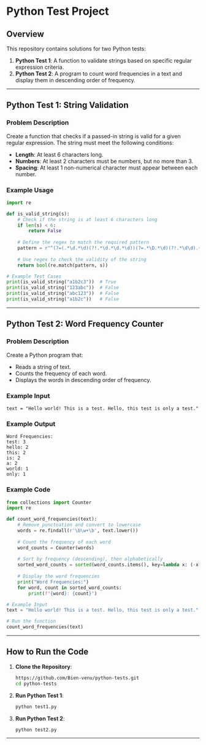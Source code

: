 # Python Test Project

## Overview
This repository contains solutions for two Python tests:

1. **Python Test 1**: A function to validate strings based on specific regular expression criteria.
2. **Python Test 2**: A program to count word frequencies in a text and display them in descending order of frequency.

---

## Python Test 1: String Validation

### Problem Description
Create a function that checks if a passed-in string is valid for a given regular expression. The string must meet the following conditions:

- **Length**: At least 6 characters long.
- **Numbers**: At least 2 characters must be numbers, but no more than 3.
- **Spacing**: At least 1 non-numerical character must appear between each number.

### Example Usage
```python
import re

def is_valid_string(s):
    # Check if the string is at least 6 characters long
    if len(s) < 6:
        return False
    
    # Define the regex to match the required pattern
    pattern = r"^(?=(.*\d.*\d)(?!.*\d.*\d.*\d))(?=.*\D.*\d)(?!.*\d\d).+$"
    
    # Use regex to check the validity of the string
    return bool(re.match(pattern, s))

# Example Test Cases
print(is_valid_string("a1b2c3"))  # True
print(is_valid_string("123abc"))  # False
print(is_valid_string("abc123"))  # False
print(is_valid_string("a1b2c"))   # False
```

---

## Python Test 2: Word Frequency Counter

### Problem Description
Create a Python program that:
- Reads a string of text.
- Counts the frequency of each word.
- Displays the words in descending order of frequency.

### Example Input
```plaintext
text = "Hello world! This is a test. Hello, this test is only a test."
```

### Example Output
```plaintext
Word Frequencies:
test: 3
hello: 2
this: 2
is: 2
a: 2
world: 1
only: 1
```

### Example Code
```python
from collections import Counter
import re

def count_word_frequencies(text):
    # Remove punctuation and convert to lowercase
    words = re.findall(r'\b\w+\b', text.lower())
    
    # Count the frequency of each word
    word_counts = Counter(words)
    
    # Sort by frequency (descending), then alphabetically
    sorted_word_counts = sorted(word_counts.items(), key=lambda x: (-x[1], x[0]))
    
    # Display the word frequencies
    print("Word Frequencies:")
    for word, count in sorted_word_counts:
        print(f"{word}: {count}")

# Example Input
text = "Hello world! This is a test. Hello, this test is only a test."

# Run the function
count_word_frequencies(text)
```

---

## How to Run the Code

1. **Clone the Repository**:
   ```bash
   https://github.com/Bien-venu/python-tests.git
   cd python-tests
   ```

2. **Run Python Test 1**:
   ```bash
   python test1.py
   ```

3. **Run Python Test 2**:
   ```bash
   python test2.py
   ```

---
